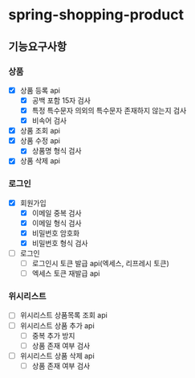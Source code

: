 # spring-shopping-product
## 기능요구사항
### 상품
- [x] 상품 등록 api
  - [x] 공백 포함 15자 검사
  - [x] 특정 특수문자 의외의 특수문자 존재하지 않는지 검사
  - [x] 비속어 검사
- [x] 상품 조회 api
- [x] 상품 수정 api
  - [x] 상품명 형식 검사
- [x] 상품 삭제 api
### 로그인
- [x] 회원가입
  - [x] 이메일 중복 검사
  - [x] 이메일 형식 검사
  - [x] 비밀번호 암호화
  - [x] 비밀번호 형식 검사
- [ ] 로그인
  - [ ] 로그인시 토큰 발급 api(엑세스, 리프레시 토큰)
  - [ ] 엑세스 토큰 재발급 api
### 위시리스트
- [ ] 위시리스트 상품목록 조회 api
- [ ] 위시리스트 상품 추가 api
  - [ ] 중복 추가 방지
  - [ ] 상품 존재 여부 검사
- [ ] 위시리스트 상품 삭제 api
  - [ ] 상품 존재 여부 검사
